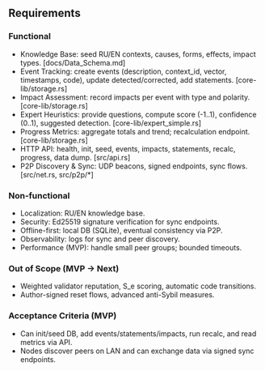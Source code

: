 ## Requirements

### Functional
- Knowledge Base: seed RU/EN contexts, causes, forms, effects, impact types. [docs/Data_Schema.md]
- Event Tracking: create events (description, context_id, vector, timestamps, code), update detected/corrected, add statements. [core-lib/storage.rs]
- Impact Assessment: record impacts per event with type and polarity. [core-lib/storage.rs]
- Expert Heuristics: provide questions, compute score (-1..1), confidence (0..1), suggested detection. [core-lib/expert_simple.rs]
- Progress Metrics: aggregate totals and trend; recalculation endpoint. [core-lib/storage.rs]
- HTTP API: health, init, seed, events, impacts, statements, recalc, progress, data dump. [src/api.rs]
- P2P Discovery & Sync: UDP beacons, signed endpoints, sync flows. [src/net.rs, src/p2p/*]

### Non-functional
- Localization: RU/EN knowledge base.
- Security: Ed25519 signature verification for sync endpoints.
- Offline-first: local DB (SQLite), eventual consistency via P2P.
- Observability: logs for sync and peer discovery.
- Performance (MVP): handle small peer groups; bounded timeouts.

### Out of Scope (MVP → Next)
- Weighted validator reputation, S_e scoring, automatic code transitions.
- Author-signed reset flows, advanced anti-Sybil measures.

### Acceptance Criteria (MVP)
- Can init/seed DB, add events/statements/impacts, run recalc, and read metrics via API.
- Nodes discover peers on LAN and can exchange data via signed sync endpoints.
